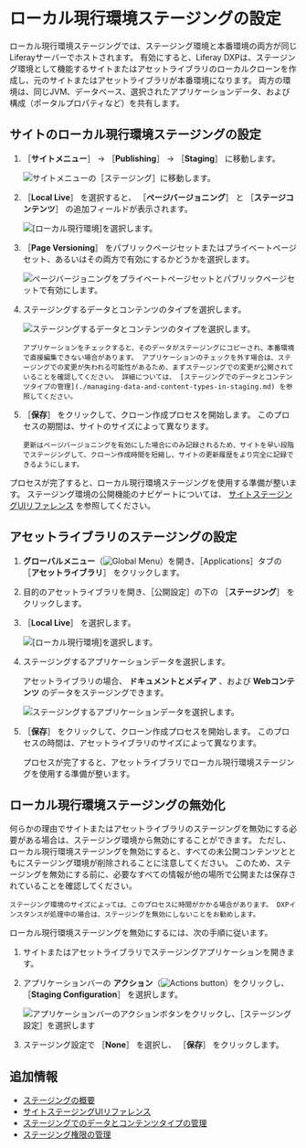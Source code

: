 # ローカル現行環境ステージングの設定

ローカル現行環境ステージングでは、ステージング環境と本番環境の両方が同じLiferayサーバーでホストされます。 有効にすると、Liferay DXPは、ステージング環境として機能するサイトまたはアセットライブラリのローカルクローンを作成し、元のサイトまたはアセットライブラリが本番環境になります。 両方の環境は、同じJVM、データベース、選択されたアプリケーションデータ、および構成（ポータルプロパティなど）を共有します。

## サイトのローカル現行環境ステージングの設定

1. ［**サイトメニュー**］ &rarr; ［**Publishing**］ &rarr; ［**Staging**］ に移動します。

   ![サイトメニューの［ステージング］に移動します。](./configuring-local-live-staging/images/01.png)

1. ［**Local Live**］ を選択すると、 ［**ページバージョニング**］ と ［**ステージコンテンツ**］ の追加フィールドが表示されます。

   ![ [ローカル現行環境]を選択します。](./configuring-local-live-staging/images/02.png)

1. ［**Page Versioning**］ をパブリックページセットまたはプライベートページセット、あるいはその両方で有効にするかどうかを選択します。

   ![ページバージョニングをプライベートページセットとパブリックページセットで有効にします。](./configuring-local-live-staging/images/03.png)

1. ステージングするデータとコンテンツのタイプを選択します。

   ![ステージングするデータとコンテンツのタイプを選択します。](./configuring-local-live-staging/images/04.png)

   ```{warning}
   アプリケーションをチェックすると、そのデータがステージングにコピーされ、本番環境で直接編集できない場合があります。 アプリケーションのチェックを外す場合は、ステージングでの変更が失われる可能性があるため、まずステージングでの変更が公開されていることを確認してください。 詳細については、 [ステージングでのデータとコンテンツタイプの管理](./managing-data-and-content-types-in-staging.md) を参照してください。
   ```

1. ［**保存**］ をクリックして、クローン作成プロセスを開始します。 このプロセスの期間は、サイトのサイズによって異なります。

   ```{tip}
   更新はページバージョニングを有効にした場合にのみ記録されるため、サイトを早い段階でステージングして、クローン作成時間を短縮し、サイトの更新履歴をより完全に記録できるようにします。
   ```

プロセスが完了すると、ローカル現行環境ステージングを使用する準備が整います。 ステージング環境の公開機能のナビゲートについては、 [サイトステージングUIリファレンス](./site-staging-ui-reference.md) を参照してください。

## アセットライブラリのステージングの設定

1. **グローバルメニュー**（![Global Menu](../../../images/icon-applications-menu.png)）を開き、［Applications］タブの ［**アセットライブラリ**］ をクリックします。

1. 目的のアセットライブラリを開き、［公開設定］の下の ［**ステージング**］ をクリックします。

1. ［**Local Live**］ を選択します。

   ![ [ローカル現行環境]を選択します。](./configuring-local-live-staging/images/05.png)

1. ステージングするアプリケーションデータを選択します。

   アセットライブラリの場合、 **ドキュメントとメディア** 、および **Webコンテンツ** のデータをステージングできます。

   ![ステージングするアプリケーションデータを選択します。](./configuring-local-live-staging/images/06.png)

1. ［**保存**］ をクリックして、クローン作成プロセスを開始します。 このプロセスの時間は、アセットライブラリのサイズによって異なります。

   プロセスが完了すると、アセットライブラリでローカル現行環境ステージングを使用する準備が整います。

## ローカル現行環境ステージングの無効化

何らかの理由でサイトまたはアセットライブラリのステージングを無効にする必要がある場合は、ステージング環境から無効にすることができます。 ただし、ローカル現行環境ステージングを無効にすると、すべての未公開コンテンツとともにステージング環境が削除されることに注意してください。 このため、ステージングを無効にする前に、必要なすべての情報が他の場所で公開または保存されていることを確認してください。

```{tip}
ステージング環境のサイズによっては、このプロセスに時間がかかる場合があります。 DXPインスタンスが処理中の場合は、ステージングを無効にしないことをお勧めします。
```

ローカル現行環境ステージングを無効にするには、次の手順に従います。

1. サイトまたはアセットライブラリでステージングアプリケーションを開きます。

1. アプリケーションバーの **アクション**（![Actions button](../../../images/icon-actions.png)）をクリックし、 ［**Staging Configuration**］ を選択します。

   ![アプリケーションバーのアクションボタンをクリックし、［ステージング設定］を選択します](./configuring-local-live-staging/images/07.png)

1. ステージング設定で ［**None**］ を選択し、 ［**保存**］ をクリックします。

## 追加情報

* [ステージングの概要](../staging.md)
* [サイトステージングUIリファレンス](./site-staging-ui-reference.md)
* [ステージングでのデータとコンテンツタイプの管理](./managing-data-and-content-types-in-staging.md)
* [ステージング権限の管理](./managing-staging-permissions.md)
